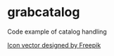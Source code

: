 # grabcatalog

Code example of catalog handling

<a href="http://www.freepik.com/free-photos-vectors/icon">Icon vector designed by Freepik</a>
